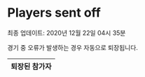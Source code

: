 # Players sent off
최종 업데이트: 2020년 12월 22일 04시 35분


경기 중 오류가 발생하는 경우 자동으로 퇴장됩니다.


| 퇴장된 참가자 |
|:---:|